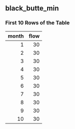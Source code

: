 ## black_butte_min
### First 10 Rows of the Table
|   month |   flow |
|--------:|-------:|
|       1 |     30 |
|       2 |     30 |
|       3 |     30 |
|       4 |     30 |
|       5 |     30 |
|       6 |     30 |
|       7 |     30 |
|       8 |     30 |
|       9 |     30 |
|      10 |     30 |
